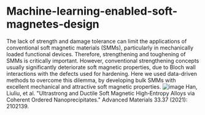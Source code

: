 # Machine-learning-enabled-soft-magnetes-design
The lack of strength and damage tolerance can limit the applications of conventional soft magnetic materials (SMMs), 
particularly in mechanically loaded functional devices. Therefore, strengthening and toughening of SMMs is critically 
important. However, conventional strengthening concepts usually significantly deteriorate soft magnetic properties, 
due to Bloch wall interactions with the defects used for hardening. Here we used data-driven methods to overcome this dilemma, 
by developing bulk SMMs with excellent mechanical and attractive soft magnetic properties.
![image](https://user-images.githubusercontent.com/68018910/165092545-e63da681-1b1a-4e0c-801d-44c0802d37a6.png)
Han, Liuliu, et al. "Ultrastrong and Ductile Soft Magnetic High‐Entropy Alloys via Coherent Ordered Nanoprecipitates." Advanced Materials 33.37 (2021): 2102139.
